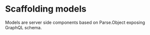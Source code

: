 # Scaffolding models

Models are server side components based on Parse.Object exposing GraphQL schema.
